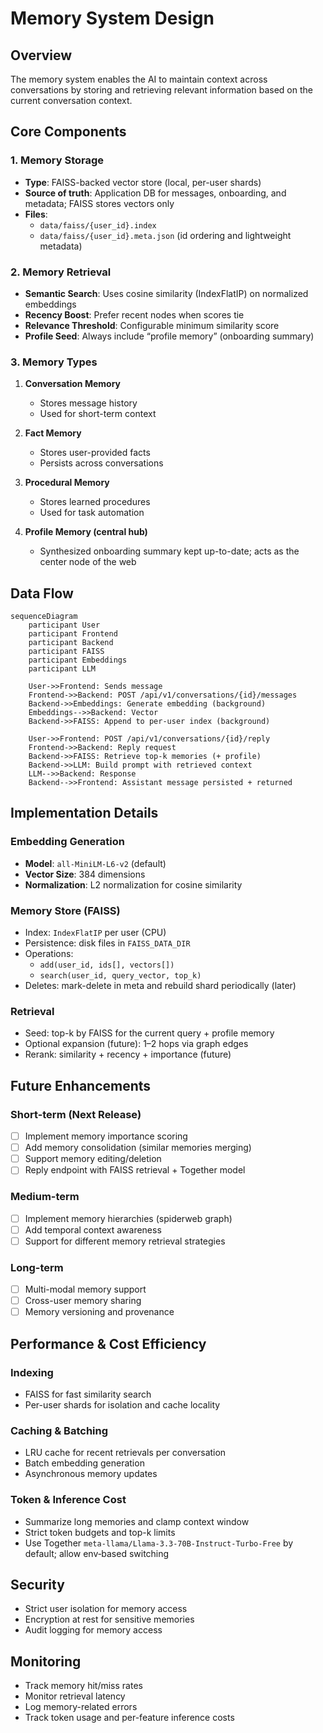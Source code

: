 # Memory System Design

## Overview
The memory system enables the AI to maintain context across conversations by storing and retrieving relevant information based on the current conversation context.

## Core Components

### 1. Memory Storage
- **Type**: FAISS-backed vector store (local, per-user shards)
- **Source of truth**: Application DB for messages, onboarding, and metadata; FAISS stores vectors only
- **Files**:
  - `data/faiss/{user_id}.index`
  - `data/faiss/{user_id}.meta.json` (id ordering and lightweight metadata)

### 2. Memory Retrieval
- **Semantic Search**: Uses cosine similarity (IndexFlatIP) on normalized embeddings
- **Recency Boost**: Prefer recent nodes when scores tie
- **Relevance Threshold**: Configurable minimum similarity score
- **Profile Seed**: Always include “profile memory” (onboarding summary)

### 3. Memory Types
1. **Conversation Memory**
   - Stores message history
   - Used for short-term context

2. **Fact Memory**
   - Stores user-provided facts
   - Persists across conversations

3. **Procedural Memory**
   - Stores learned procedures
   - Used for task automation
4. **Profile Memory (central hub)**
   - Synthesized onboarding summary kept up-to-date; acts as the center node of the web

## Data Flow

```mermaid
sequenceDiagram
    participant User
    participant Frontend
    participant Backend
    participant FAISS
    participant Embeddings
    participant LLM

    User->>Frontend: Sends message
    Frontend->>Backend: POST /api/v1/conversations/{id}/messages
    Backend->>Embeddings: Generate embedding (background)
    Embeddings-->>Backend: Vector
    Backend->>FAISS: Append to per-user index (background)

    User->>Frontend: POST /api/v1/conversations/{id}/reply
    Frontend->>Backend: Reply request
    Backend->>FAISS: Retrieve top-k memories (+ profile)
    Backend->>LLM: Build prompt with retrieved context
    LLM-->>Backend: Response
    Backend-->>Frontend: Assistant message persisted + returned
```

## Implementation Details

### Embedding Generation
- **Model**: `all-MiniLM-L6-v2` (default)
- **Vector Size**: 384 dimensions
- **Normalization**: L2 normalization for cosine similarity

### Memory Store (FAISS)
- Index: `IndexFlatIP` per user (CPU)
- Persistence: disk files in `FAISS_DATA_DIR`
- Operations:
  - `add(user_id, ids[], vectors[])`
  - `search(user_id, query_vector, top_k)`
- Deletes: mark-delete in meta and rebuild shard periodically (later)

### Retrieval
- Seed: top-k by FAISS for the current query + profile memory
- Optional expansion (future): 1–2 hops via graph edges
- Rerank: similarity + recency + importance (future)

## Future Enhancements

### Short-term (Next Release)
- [ ] Implement memory importance scoring
- [ ] Add memory consolidation (similar memories merging)
- [ ] Support memory editing/deletion
- [ ] Reply endpoint with FAISS retrieval + Together model

### Medium-term
- [ ] Implement memory hierarchies (spiderweb graph)
- [ ] Add temporal context awareness
- [ ] Support for different memory retrieval strategies

### Long-term
- [ ] Multi-modal memory support
- [ ] Cross-user memory sharing
- [ ] Memory versioning and provenance

## Performance & Cost Efficiency

### Indexing
- FAISS for fast similarity search
- Per-user shards for isolation and cache locality

### Caching & Batching
- LRU cache for recent retrievals per conversation
- Batch embedding generation
- Asynchronous memory updates

### Token & Inference Cost
- Summarize long memories and clamp context window
- Strict token budgets and top-k limits
- Use Together `meta-llama/Llama-3.3-70B-Instruct-Turbo-Free` by default; allow env‑based switching

## Security
- Strict user isolation for memory access
- Encryption at rest for sensitive memories
- Audit logging for memory access

## Monitoring
- Track memory hit/miss rates
- Monitor retrieval latency
- Log memory-related errors
 - Track token usage and per-feature inference costs
